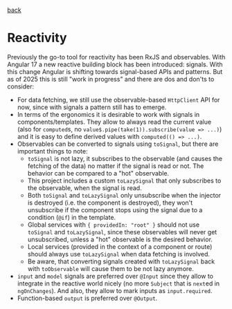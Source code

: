 [back](../README.md)

# Reactivity

Previously the go-to tool for reactivity has been RxJS and observables. With Angular 17 a new reactive building block has been introduced: signals. With this change Angular is shifting towards signal-based APIs and patterns. But as of 2025 this is still "work in progress" and there are dos and don'ts to consider:

- For data fetching, we still use the observable-based `HttpClient` API for now, since with signals a pattern still has to emerge.
- In terms of the ergonomics it is desirable to work with signals in components/templates. They allow to always read the current value (also for `computed`s, no `value$.pipe(take(1)).subscribe(value => ...)`) and it is easy to define derived values with `computed(() => ...)`.
- Observables can be converted to signals using `toSignal`, but there are important things to note:
  - `toSignal` is not lazy, it subscribes to the observable (and causes the fetching of the data) no matter if the signal is read or not. The behavior can be compared to a "hot" observable.
  - This project includes a custom `toLazySignal` that only subscribes to the observable, when the signal is read.
  - Both `toSignal` and `toLazySignal` only unsubscribe when the injector is destroyed (i.e. the component is destroyed), they won't unsubscribe if the component stops using the signal due to a condition (`@if`) in the template.
  - Global services with `{ providedIn: "root" }` should not use `toSignal` and `toLazySignal`, since these observables will never get unsubscribed, unless a "hot" observable is the desired behavior.
  - Local services (provided in the context of a component or route) should always use `toLazySignal` when data fetching is involved.
  - Be aware, that converting signals created with `toLazySignal` back with `toObservable` will cause them to be not lazy anymore.
- `input` and `model` signals are preferred over `@Input` since they allow to integrate in the reactive world nicely (no more `Subject` that is `next`ed in `ngOnChanges`). And also, they allow to mark inputs as `input.required`.
- Function-based `output` is preferred over `@Output`.
